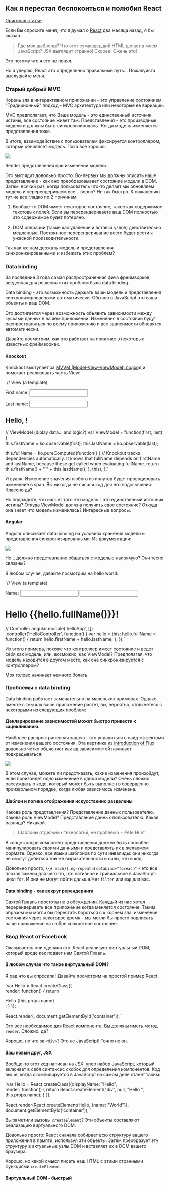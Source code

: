 ## Как я перестал беспокоиться и полюбил React

[Оригинал статьи](http://firstdoit.com/react-1/)

Если Вы спросите меня, что я думал о [React](https://facebook.github.io/react/docs/getting-started.html) два месяца назад, я бы сказал...

>Где мои шаблоны? Что этот сумасшедший HTML делает в моем JavaScript? JSX выглядит странно! Скорее! Сжечь это!

Это потому что я его не понял.

Но я уверяю, React это определенно правильный путь... Пожалуйста выслушайте меня.


### Старый добрый MVC

Корень зла в интерактивном приложении - это управление состоянием. "Традиционный" подход - MVC архитектура или некоторые ее вариации.

MVC предполагает, что Ваша модель - это единственный источник истины, все состояние живет там. Представления - это производные модели и должны быть синхронизированы. Когда модель изменяется - представления тоже.

В итоге, взаимодействие с пользователем фиксируется контроллером, который обновляет модель. Пока все хорошо.

![](http://upload.wikimedia.org/wikipedia/commons/thumb/a/a0/MVC-Process.svg/500px-MVC-Process.svg.png)

Render представления при изменении модели.

Это выглядит довольно просто. Во-первых мы должны описать наше представление - как оно преобразовывает состояние модели в DOM. Затем, всякий раз, когда пользователь что-то делает мы обновляем модель и перерендериваем все... верно? Не так быстро. К сожалению тут не все гладко по 2 причинам:

1. Вообще-то DOM имеет некоторое состояние, такое как содержимое текстовых полей. Если вы перерендериваете ваш DOM полностью это содержимое будет потеряно.

2. DOM операции (такие как удаление и вставка узлов) действительно медленные. Постоянное перерендеривание всего будет вести к ужасной производительности.

Так как же нам держать модель и представления синхронизированными и избежать этих проблем?


### Data binding


За последние 3 года самая распространенная фича фреймворков, введенная для решения этих проблем была data binding.

Data binding - это возможность держать ваши модель и представления синхронизированными автоматически. Обычно в JavaScript это ваши объекты и ваш DOM.

Это достигается через возможность объявить зависимости между кусками данных в вашем приложении. Изменения в состоянии будут распространяться по всему приложению и все зависимости обновятся автоматически.

Давайте посмотрим, как это работает на приктике в некоторых известных фреймворках.


#### Knockout

Knockaut выступает за [MVVM (Model-View-ViewModel) подход](http://knockoutjs.com/documentation/observables.html) и помогает реализовать часть View:

`// View (a template)
<p>First name: <input data-bind="value: firstName" /></p>  
<p>Last name: <input data-bind="value: lastName" /></p>  
<h2>Hello, <span data-bind="text: fullName"> </span>!</h2>

// ViewModel (diplay data... and logic?)
var ViewModel = function(first, last) {  
  this.firstName = ko.observable(first);
  this.lastName = ko.observable(last);

  this.fullName = ko.pureComputed(function() {
      // Knockout tracks dependencies automatically. It knows that fullName depends on firstName and lastName, because these get called when evaluating fullName.
      return this.firstName() + " " + this.lastName();
  }, this);
};`


И вуаля. Изменение значения любого из инпутов будет провоцировать изменение в span. Вы никогда не писали код для его подключения. Классно да?

Но подождите, что насчет того что модель - это единственный источник истины? Откуда ViewModel должна получить свое состояние? Откуда она знает что модель изменилась? Интересные вопросы.

 
#### Angular

Angular описывает data-binding на условиях хранения модели и представления синхронизированными. Из документации: 

![](http://firstdoit.com/content/images/2015/05/Two_Way_Data_Binding.png)

Но... должно представление общаться с моделью напрямую? Они тесно связаны?

В любом случае, давайте посмотрим на hello world:

`// View (a template) 
<div ng-controller="HelloController as hello">  
  <label>Name:</label>
  <input type="text" ng-model="hello.firstName">
  <input type="text" ng-model="hello.lastName">
  <h1>Hello {{hello.fullName()}}!</h1>
</div>

// Controller 
angular.module('helloApp', [])  
.controller('HelloController', function() {
  var hello = this;
  hello.fullName = function() {
    return hello.firstName + hello.lastName;
  };
});`

Из этого примера, похоже что контроллер имеет состояние и ведет себя как модель, или, возможно, как ViewModel? Предполагая, что модель находится в другом месте, как она синхронизируется с контроллером?

Моя голово начинает немного болеть.


### Проблемы с data binding

Data binding работает замечательно на маленьких примерах. Однако, вместе с тем как ваше приложение растет, вы, вероятно, столкнетесь с некоторыми из следующих проблем:

#### Декларирование зависимостей может быстро привести к зацикливанию.

Наиболее распространенная задача - это управиться с сайд-эффектами от изменения вашего состояния. Эта картинка из [introduction of Flux](https://facebook.github.io/flux/docs/overview.html) довольно четко объясняет как ад зависимостей начинает подкрадываться:

![](http://firstdoit.com/content/images/2015/05/mvc_dep_hell.png)

В этом случае, можете ли предстказать, какие изменения произойдут, если произойдет одно изменение в одной модели? Очень сложно рассуждать о коде, который может быть выполнен в совершенно произвольном порядке, когда любая зависимось изменена.


#### Шаблон и логика отображения искусственно разделены

Какова роль представления? Представление данных пользователю. Какова роль ViewModel? Представление данных пользователю. Какая разница? Никакой.

>Шаблоны отдельных технологий, не проблема ~ Pete Hunt

В конце концов компонент представления должен быть способен манипулировать своими данными и представлять их в желаемом формате. Однако, все языки шаблонов по сути инвалиды: они никогда не смогут добиться той же выразительности и силы, что и код.

Довольно просто, `{{# each}}`, `ng-repeat` и `databind="foreach"` - это все плохая замена для чего-то, что нативное и тривиальное в JavaScript: цикл `for`. И они не могут пойти дальше.Нет `filter` или `map` для вас.


#### Data binding - хак вокруг ререндеринга

Святой Грааль простоты не в обсуждении. Каждый из нас хотел перерендеривать все приложение когда меняется состояние. Таким образом мы могли бы перестать бороться с к корнем зла: изменение состояния через некоторое время - мы могли бы просто подписать наше приложение на любое конкретное состояние.


### Ввод React от Facebook

Оказывается они сделали это. React реализует виртуальный DOM, который вроде как подает нам Святой Грааль.

#### В любом случае что такое виртуальный DOM?

Я рад что вы спросили! Давайте посмотрим на простой пример React.

`var Hello = React.createClass({  
    render: function() {
        return <div>Hello {this.props.name}</div>;
    }
});

React.render(<Hello name="World" />, document.getElementById('container'));  `

Это все необходимое для React компонента. Вы должны иметь метод `render`. Сложно, да?

Хорошо, но что за `<div>`? Это не JavaScript! Точно не он.


#### Ваш новый друг, JSX


Вообще-то этот код написан на JSX. упер набор JavaScript, который включает в себя синтаксис скобок для определения компонентов. Код выше, когда скомпилируется в JavaScript на самом деле станет таким:

`var Hello = React.createClass({displayName: "Hello",  
    render: function() {
        return React.createElement("div", null, "Hello ", this.props.name);
    }
});

React.render(React.createElement(Hello, {name: "World"}), document.getElementById('container'));  `


Вы заметили вызовы `createElement`? Эти объекты составляют реализацию виртуального DOM.

Довольно просто: React сначала собирает всю структуру вашего приложения в памяти, используя эти объекты. Затем преобразует эту структуру в актуальные узлы DOM и вставляет их в DOM вашего браузера.

Хорошо, но какой смысл писать наш HTML с этими странными функциями `createElement`.


#### Виртуальный DOM - быстрый


